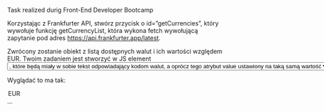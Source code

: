 Task realized durig Front-End Developer Bootcamp

Korzystając z Frankfurter API, stwórz przycisk o id=”getCurrencies”, który wywołuje funkcję getCurrencyList, która wykona fetch wywołującą zapytanie pod adres https://api.frankfurter.app/latest. 

Zwrócony zostanie obiekt z listą dostępnych walut i ich wartości względem EUR. Twoim zadaniem jest stworzyć w JS element <select> i włożyć do niego <option>, które będą miały w sobie tekst odpowiadający kodom walut, a oprócz tego atrybut value ustawiony na taką samą wartość

Wyglądać to ma tak:

<selelect>
	<option value=”EUR”>EUR</option>
	...
</select>
